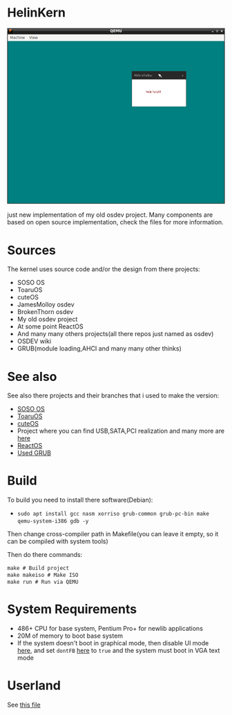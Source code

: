 # HelinKern

![screenshot](res/screenshot.png)

just new implementation of my old osdev project. Many components are based on open source implementation, check the files for more information.
# Sources
The kernel uses source code and/or the design from there projects:
- SOSO OS
- ToaruOS
- cuteOS
- JamesMolloy osdev
- BrokenThorn osdev
- My old osdev project
- At some point ReactOS
- And many many others projects(all there repos just named as osdev)
- OSDEV wiki
- GRUB(module loading,AHCI and many many other thinks)
# See also
See also there projects and their branches that i used to make the version:
- [SOSO OS](https://github.com/ozkl/soso)
- [ToaruOS](https://github.com/klange/toaruos/tree/toaru-1.x)
- [cuteOS](https://github.com/a-darwish/cuteOS)
- Project where you can find USB,SATA,PCI realization and many more are [here](https://github.com/pdoane/osdev)
- [ReactOS](https://github.com/reactos/reactos)
- [Used GRUB](https://github.com/rhboot/grub2)
# Build
To build you need to install there software(Debian):
- `sudo apt install gcc nasm xorriso grub-common grub-pc-bin make qemu-system-i386 gdb -y`

Then change cross-compiler path in Makefile(you can leave it empty, so it can be compiled with system tools)

Then do there commands:
```console
make # Build project
make makeiso # Make ISO
make run # Run via QEMU
```

# System Requirements
- 486+ CPU for base system, Pentium Pro+ for newlib applications
- 20M of memory to boot base system
- If the system doesn't boot in graphical mode, then disable UI mode [here](src/arch/x86/boot.s), and set `dontFB` [here](src/arch/x86/arch.c) to `true` and the system must boot in VGA text mode

# Userland
See [this file](scripts/README.md)
